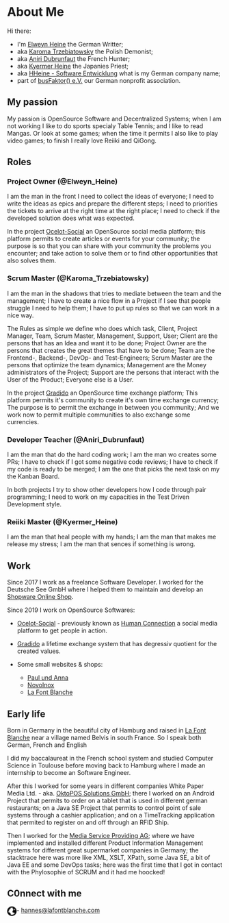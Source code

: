 # About Me

Hi there: 
- I'm [Elweyn Heine](#project-owner-elweyn_heine) the German Writter;
- aka [Karoma Trzebiatowsky](#scrum-master-karoma_trzebiatowsky) the Polish Demonist;
- aka [Aniri Dubrunfaut]() the French Hunter;
- aka [Kyermer Heine]() the Japanies Priest;
- aka [HHeine - Software Entwicklung]() what is my German company name;
- part of [busFaktor() e.V.](https://www.busfaktor.org/de) our German nonprofit association.

## My passion

My passion is OpenSource Software and Decentralized Systems;
when I am not working I like to do sports specialy Table Tennis;
and I like to read Mangas. Or look at some games;
when the time it permits I also like to play video games;
to finish I really love Reiiki and QiGong.

## Roles

### Project Owner (@Elweyn_Heine)

I am the man in the front I need to collect the ideas of everyone;
I need to write the ideas as epics and prepare the different steps;
I need to priorities the tickets to arrive at the right time at the right place;
I need to check if the developed solution does what was expected.

In the project [Ocelot-Social](https://github.com/Ocelot-Social-Community/Ocelot-Social/) an OpenSource social media platform;
this platform permits to create articles or events for your community;
the purpose is so that you can share with your community the problems you encounter;
and take action to solve them or to find other opportunities that also solves them.

### Scrum Master (@Karoma_Trzebiatowsky)

I am the man in the shadows that tries to mediate between the team and the management;
I have to create a nice flow in a Project if I see that people struggle I need to help them;
I have to put up rules so that we can work in a nice way.

The Rules as simple we define who does which task, Client, Project Manager, Team, Scrum Master, Management, Support, User;
Client are the persons that has an Idea and want it to be done;
Project Owner are the persons that creates the great themes that have to be done;
Team are the Frontend-, Backend-, DevOp- and Test-Engineers;
Scrum Master are the persons that optimize the team dynamics;
Management are the Money administrators of the Project;
Support are the persons that interact with the User of the Product;
Everyone else is a User. 

In the project [Gradido](https://github.com/gradido/gradido/) an OpenSource time exchange platform;
This platform permits it's community to create it's own time exchange currency;
The purpose is to permit the exchange in between you community;
And we work now to permit multiple communities to also exchange some currencies.

### Developer Teacher (@Aniri_Dubrunfaut)

I am the man that do the hard coding work;
I am the man wo creates some PRs;
I have to check if I got some negative code reviews;
I have to check if my code is ready to be merged;
I am the one that picks the next task on my the Kanban Board. 

In both projects I try to show other developers how I code through pair programming; 
I need to work on my capacities in the Test Driven Development style.

### Reiiki Master (@Kyermer_Heine)

I am the man that heal people with my hands;
I am the man that makes me release my stress;
I am the man that sences if something is wrong. 

## Work

Since 2017 I work as a freelance Software Developer. I worked for the Deutsche See GmbH where I helped them to maintain and develop an [Shopware Online Shop](https://www.deutschesee.de/shop/).

Since 2019 I work on OpenSource Softwares:

- [Ocelot-Social](https://www.ocelot.social/) - previously known as [Human Connection](https://human-connection.org/) a social media platform to get people in action.

- [Gradido](https://gradido.net/de/) a lifetime exchange system that has degressiv quotient for the created values.

- Some small websites & shops:

  - [Paul und Anna](https://www.paulundanna.com/)
  - [NovoInox](https://www.novoinox.de/)
  - [La Font Blanche](https://www.lafontblanche.com/)

## Early life

Born in Germany in the beautiful city of Hamburg and raised in [La Font Blanche](https://www.lafontblanche.com/) near a village named Belvis in south France.
So I speak both German, French and English 

I did my baccalaureat in the French school system and studied Computer Science in Toulouse before moving back to Hamburg where I made an internship to become an Software Engineer.

After this I worked for some years in different companies White Paper Media Ltd. - aka. [OktoPOS Solutions GmbH](https://www.oktopos.com/);
there I worked on an Android Project that permits to order on a tablet that is used in different german restaurants;
on a Java SE Project that permits to control point of sale systems through a cashier application;
and on a TimeTracking application that permited to register on and off through an RFID Ship.

Then I worked for the [Media Service Providing AG](https://mspag.com/); 
where we have implemented and installed different Product Information Management systems for different great supermarket companies in Germany;
the stacktrace here was more like XML, XSLT, XPath, some Java SE, a bit of Java EE and some DevOps tasks;
here was the first time that I got in contact with the Phylosophie of SCRUM and it had me hoocked!

## C0nnect with me

<img align="left" alt="HHeine" width="22px" src="https://raw.githubusercontent.com/iconic/open-iconic/master/svg/globe.svg"> - <hannes@lafontblanche.com>
